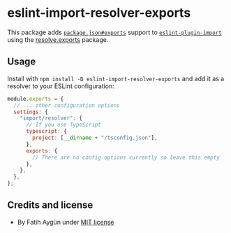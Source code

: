 # eslint-import-resolver-exports

This package adds [`package.json#exports`](https://nodejs.org/api/packages.html#exports) support to [`eslint-plugin-import`](https://www.npmjs.com/package/eslint-plugin-import) using the [resolve.exports](https://github.com/lukeed/resolve.exports) package.

## Usage

Install with `npm install -D eslint-import-resolver-exports` and add it as a resolver to your ESLint configuration:

```js
module.exports = {
  // ... other configuration options
  settings: {
    "import/resolver": {
      // If you use TypeScript
      typescript: {
        project: [__dirname + "/tsconfig.json"],
      },
      exports: {
        // There are no config options currently so leave this empty
      },
    },
  },
};
```

## Credits and license

- By Fatih Aygün under [MIT license](./LICENSE)
